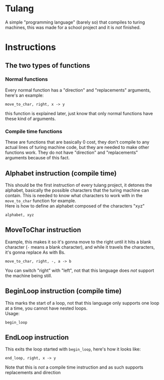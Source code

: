 # Tulang
A simple "programming language" (barely so) that compiles to turing machines, this was made for a school project and it is *not* finished.

# Instructions
## The two types of functions
### Normal functions
Every normal function has a "direction" and "replacements" arguments, here's an example:
```
move_to_char, right, x -> y
```
this function is explained later, just know that only normal functions have these kind of arguments.

### Compile time functions
These are functions that are basically 0 cost, they don't compile to any actual lines of turing machine code, but they are needed to make other functions work.
They do not have "direction" and "replacements" arguments because of this fact.

## Alphabet instruction (compile time)
This should be the first instruction of every tulang project, it detones the alphabet, basically the possible characters that the turing machine can contain.
This is needed to know what characters to work with in the `move_to_char` function for example.  
Here is how to define an alphabet composed of the characters "xyz"
```
alphabet, xyz
```

## MoveToChar instruction
Example, this makes it so it's gonna move to the right until it hits a blank character (`-` means a blank character),
and while it travels the characters, it's gonna replace As with Bs.
```
move_to_char, right, -, a -> b
```
You can switch "right" with "left", not that this language does *not* support the machine being still.

## BeginLoop instruction (compile time)
This marks the start of a loop, not that this language only supports one loop at a time, you cannot have nested loops.  
Usage:
```
begin_loop
```

## EndLoop instruction
This exits the loop started with `begin_loop`, here's how it looks like:
```
end_loop, right, x -> y
```
Note that this is *not* a compile time instruction and as such supports replacements and direction
